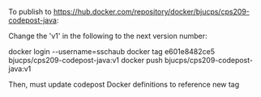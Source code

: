 
To publish to https://hub.docker.com/repository/docker/bjucps/cps209-codepost-java:

Change the 'v1' in the following to the next version number: 

docker login --username=sschaub
docker tag e601e8482ce5 bjucps/cps209-codepost-java:v1
docker push bjucps/cps209-codepost-java:v1

Then, must update codepost Docker definitions to reference new tag
